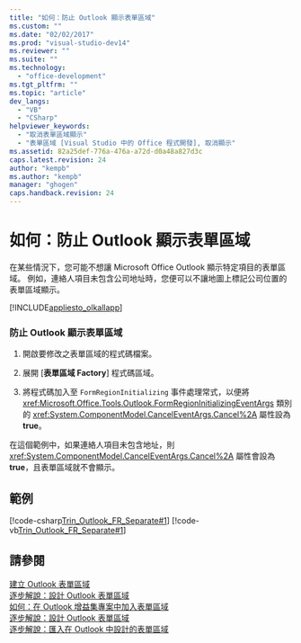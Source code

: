 ```yaml
---
title: "如何：防止 Outlook 顯示表單區域"
ms.custom: ""
ms.date: "02/02/2017"
ms.prod: "visual-studio-dev14"
ms.reviewer: ""
ms.suite: ""
ms.technology: 
  - "office-development"
ms.tgt_pltfrm: ""
ms.topic: "article"
dev_langs: 
  - "VB"
  - "CSharp"
helpviewer_keywords: 
  - "取消表單區域顯示"
  - "表單區域 [Visual Studio 中的 Office 程式開發], 取消顯示"
ms.assetid: 82a25def-776a-476a-a72d-d0a48a827d3c
caps.latest.revision: 24
author: "kempb"
ms.author: "kempb"
manager: "ghogen"
caps.handback.revision: 24
---
```

# 如何：防止 Outlook 顯示表單區域
  在某些情況下，您可能不想讓 Microsoft Office Outlook 顯示特定項目的表單區域。  例如，連絡人項目未包含公司地址時，您便可以不讓地圖上標記公司位置的表單區域顯示。  
  
 [!INCLUDE[appliesto_olkallapp](../vsto/includes/appliesto-olkallapp-md.md)]  
  
### 防止 Outlook 顯示表單區域  
  
1.  開啟要修改之表單區域的程式碼檔案。  
  
2.  展開 \[**表單區域 Factory**\] 程式碼區域。  
  
3.  將程式碼加入至 `FormRegionInitializing` 事件處理常式，以便將 <xref:Microsoft.Office.Tools.Outlook.FormRegionInitializingEventArgs> 類別的 <xref:System.ComponentModel.CancelEventArgs.Cancel%2A> 屬性設為 **true**。  
  
 在這個範例中，如果連絡人項目未包含地址，則 <xref:System.ComponentModel.CancelEventArgs.Cancel%2A> 屬性會設為 **true**，且表單區域就不會顯示。  
  
## 範例  
 [!code-csharp[Trin_Outlook_FR_Separate#1](../snippets/csharp/VS_Snippets_OfficeSP/Trin_Outlook_FR_Separate/CS/MapIt.cs#1)]
 [!code-vb[Trin_Outlook_FR_Separate#1](../snippets/visualbasic/VS_Snippets_OfficeSP/Trin_Outlook_FR_Separate/VB/MapIt.vb#1)]  
  
## 請參閱  
 [建立 Outlook 表單區域](../vsto/creating-outlook-form-regions.md)   
 [逐步解說：設計 Outlook 表單區域](../vsto/walkthrough-designing-an-outlook-form-region.md)   
 [如何：在 Outlook 增益集專案中加入表單區域](../vsto/how-to-add-a-form-region-to-an-outlook-add-in-project.md)   
 [逐步解說：設計 Outlook 表單區域](../vsto/walkthrough-designing-an-outlook-form-region.md)   
 [逐步解說：匯入在 Outlook 中設計的表單區域](../vsto/walkthrough-importing-a-form-region-that-is-designed-in-outlook.md)  
  
  